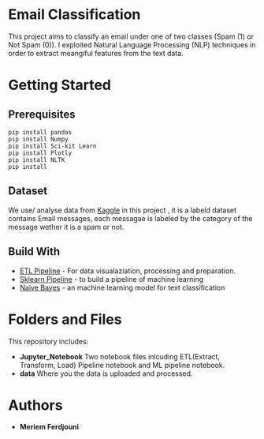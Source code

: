 # Email Classification


This project aims to classify an email under one of two classes (Spam (1) or Not Spam (0)). I exploited Natural Language Processing (NLP) techniques in order to extract meangiful features from the text data. 

# Getting Started
## Prerequisites
```
pip install pandas 
pip install Numpy
pip install Sci-kit Learn
pip install Plotly
pip install NLTK
pip install 
```

## Dataset
We use/ analyse data from [Kaggle](https://www.kaggle.com/bagavathypriya/email-spam-dataset) in this project , it is a labeld dataset contains Email messages, each messagae is labeled by the category of the message wether it is a spam or not. 

## Build With

* [ETL Pipeline](https://en.wikipedia.org/wiki/Extract,_transform,_load) - For data visualaziation, processing and preparation.
* [Sklearn Pipeline](https://scikit-learn.org/stable/modules/generated/sklearn.pipeline.Pipeline.html) - to build a pipeline of machine learning 
* [Naive Bayes](https://scikit-learn.org/stable/modules/generated/sklearn.naive_bayes.MultinomialNB.html) - an machine learning model for text classification

# Folders and Files
This repository includes:

* **Jupyter_Notebook** Two notebook files inlcuding ETL(Extract, Transform, Load) Pipeline notebook and ML pipeline notebook.
* **data** Where you the data is uploaded and processed.


# Authors 
* **Meriem Ferdjouni**

